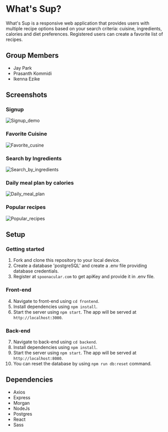 # What's Sup?
What's Sup is a responsive web application that provides users with multiple recipe options based on your search criteria: cuisine, ingredients, calories and diet preferences. Registered users can create a favorite list of recipes.

## Group Members
- Jay Park
- Prasanth Kommidi
- Ikenna Ezike

## Screenshots

### Signup
![Signup_demo](https://github.com/jchanpark/WhatsSup/blob/main/frontend/docs/signup_demo.gif?raw=true)

### Favorite Cuisine
![Favorite_cusine](https://github.com/jchanpark/WhatsSup/blob/main/frontend/docs/favorite_cuisine.gif?raw=true)

### Search by Ingredients
![Search_by_ingredients](https://github.com/jchanpark/WhatsSup/blob/main/frontend/docs/search_by_ingredients.gif?raw=true)

### Daily meal plan by calories
![Daily_meal_plan](https://github.com/jchanpark/WhatsSup/blob/main/frontend/docs/daily_meal_plan.gif?raw=true)

### Popular recipes
![Popular_recipes](https://github.com/jchanpark/WhatsSup/blob/main/frontend/docs/popular_recipes.gif?raw=true)

## Setup

### Getting started
1. Fork and clone this repository to your local device.
2. Create a database 'postgreSQL' and create a .env file providing database credentials.
3. Register at `spoonacular.com` to get apiKey and provide it in .env file.
### Front-end
4. Navigate to front-end using `cd frontend`.
5. Install dependencies using `npm install`.
6. Start the server using `npm start`. The app will be served at `http://localhost:3000`.
### Back-end
7. Navigate to back-end using `cd backend`.
8. Install dependencies using `npm install`.
9. Start the server using `npm start`. The app will be served at `http://localhost:8080`.
10. You can reset the database by using `npm run db:reset` command.

## Dependencies
* Axios
* Express
* Morgan
* NodeJs
* Postgres
* React
* Sass
